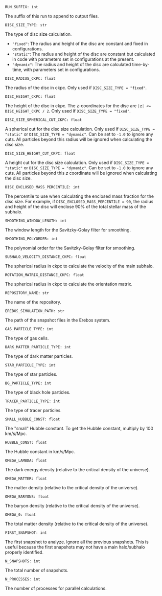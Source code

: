 `RUN_SUFFIX: int`

The suffix of this run to append to output files.

`DISC_SIZE_TYPE: str`

The type of disc size calculation.

- `"fixed"`:    The radius and height of the disc are constant and fixed in configurations.
- `"static"`:   The radius and height of the disc are constant but calculated in code with parameters set in configurations at the present.
- `"dynamic"`:  The radius and height of the disc are calculated time-by-time, with parameters set in configurations.

`DISC_RADIUS_CKPC: float`

The radius of the disc in ckpc. Only used if `DISC_SIZE_TYPE = "fixed"`.

`DISC_HEIGHT_CKPC: float`

The height of the disc in ckpc. The z-coordinates for the disc are 
`|z| <= DISC_HEIGHT_CKPC / 2`. Only used if
`DISC_SIZE_TYPE = "fixed"`.

`DISC_SIZE_SPHERICAL_CUT_CKPC: float`

A spherical cut for the disc size calculation. Only used if
`DISC_SIZE_TYPE = "static"` or `DISC_SIZE_TYPE = "dynamic"`. Can be set
to `-1.0` to ignore any cuts. All particles beyond this radius will be
ignored when calculating the disc size. 

`DISC_SIZE_HEIGHT_CUT_CKPC: float`

A height cut for the disc size calculation. Only used if
`DISC_SIZE_TYPE = "static"` or `DISC_SIZE_TYPE = "dynamic"`. Can be set
to `-1.0` to ignore any cuts. All particles beyond this $z$ coordinate will
be ignored when calculating the disc size. 

`DISC_ENCLOSED_MASS_PERCENTILE: int`

The percentile to use when calculating the enclosed mass fraction for the
disc size. For example, if `DISC_ENCLOSED_MASS_PERCENTILE = 90`, the
radius and height of the disc will enclose 90% of the total stellar mass
of the subhalo.

`SMOOTHING_WINDOW_LENGTH: int`

The window length for the Savitzky-Golay filter for smoothing.

`SMOOTHING_POLYORDER: int`

The polynomial order for the Savitzky-Golay filter for smoothing.

`SUBHALO_VELOCITY_DISTANCE_CKPC: float`

The spherical radius in ckpc to calculate the velocity of the main subhalo.

`ROTATION_MATRIX_DISTANCE_CKPC: float`

The spherical radius in ckpc to calculate the orientation matrix.

`REPOSITORY_NAME: str`

The name of the repository.

`EREBOS_SIMULATION_PATH: str`

The path of the snapshot files in the Erebos system.

`GAS_PARTICLE_TYPE: int`

The type of gas cells.

`DARK_MATTER_PARTICLE_TYPE: int`

The type of dark matter particles.

`STAR_PARTICLE_TYPE: int`

The type of star particles.

`BG_PARTICLE_TYPE: int`

The type of black hole particles.

`TRACER_PARTICLE_TYPE: int`

The type of tracer particles.

`SMALL_HUBBLE_CONST: float`

The "small" Hubble constant. To get the Hubble constant, multiply by
100 km/s/Mpc.

`HUBBLE_CONST: float`

The Hubble constant in km/s/Mpc.

`OMEGA_LAMBDA: float`

The dark energy density (relative to the critical density of the 
universe).

`OMEGA_MATTER: float`

The matter density (relative to the critical density of the 
universe).

`OMEGA_BARYONS: float`

The baryon density (relative to the critical density of the 
universe).

`OMEGA_0: float`

The total matter density (relative to the critical density of the 
universe).

`FIRST_SNAPSHOT: int`

The first snapshot to analyze. Ignore all the previous snapshots. This
is useful because the first snapshots may not have a main halo/subhalo
properly identified.

`N_SNAPSHOTS: int`

The total number of snapshots.

`N_PROCESSES: int`

The number of processes for parallel calculations.